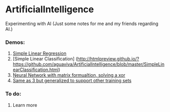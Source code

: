 # ArtificialIntelligence

Experimenting with AI (Just some notes for me and my friends regarding AI.)

### Demos:
1. [Simple Linear Regression](http://htmlpreview.github.io/?https://github.com/aguaviva/ArtificialIntelligence/blob/master/SimpleLinearRegression.html)
2. [Simple Linear Classification] (http://htmlpreview.github.io/?https://github.com/aguaviva/ArtificialIntelligence/blob/master/SimpleLinearClassification.html)
3. [Neural Network with matrix formualtion, solving a xor](http://htmlpreview.github.io/?https://github.com/aguaviva/ArtificialIntelligence/blob/master/NeuralNetworkBackPropWithMatrices.html)
3. [Same as 3 but generalized to support other training sets](http://htmlpreview.github.io/?https://github.com/aguaviva/ArtificialIntelligence/blob/master/SinDistRegression.html)

### To do:
1. Learn more
